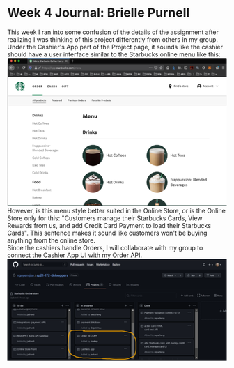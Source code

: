 # Week 4 Journal: Brielle Purnell

This week I ran into some confusion of the details of the assignment after realizing I was thinking of this project differently from others in my group. Under the Cashier's App part of the Project page, it sounds like the cashier should have a user interface similar to the Starbucks online menu like this:
![starbucks-menu](https://github.com/nguyensjsu/sp21-172-debuggers/blob/main/journals/brielle-images/starbucks-menu.png?raw=true)
However, is this menu style better suited in the Online Store, or is the Online Store only for this: "Customers manage their Starbucks Cards, View Rewards from us, and add Credit Card Payment to load their Starbucks Cards". This sentence makes it sound like customers won't be buying anything from the online store.  
Since the cashiers handle Orders, I will collaborate with my group to connect the Cashier App UI with my Order API.
![brielle-week4-card](https://github.com/nguyensjsu/sp21-172-debuggers/blob/main/Weekly%20cards/brielle-week4-card.png?raw=true)